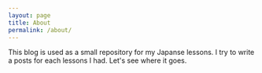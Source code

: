 ```yaml
---
layout: page
title: About
permalink: /about/
---
```


This blog is used as a small repository for my Japanse lessons.
I try to write a posts for each lessons I had.
Let's see where it goes.


